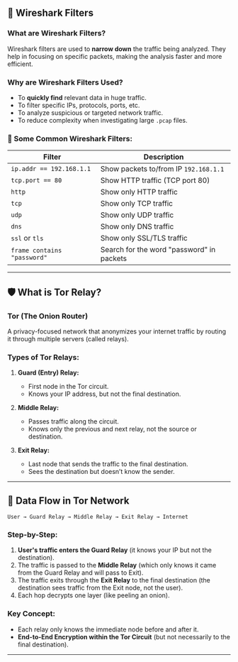 

## 📌 Wireshark Filters

### What are Wireshark Filters?

Wireshark filters are used to **narrow down** the traffic being analyzed.
They help in focusing on specific packets, making the analysis faster and more efficient.

### Why are Wireshark Filters Used?

* To **quickly find** relevant data in huge traffic.
* To filter specific IPs, protocols, ports, etc.
* To analyze suspicious or targeted network traffic.
* To reduce complexity when investigating large `.pcap` files.

### 🔎 Some Common Wireshark Filters:

| Filter                      | Description                               |
| --------------------------- | ----------------------------------------- |
| `ip.addr == 192.168.1.1`    | Show packets to/from IP `192.168.1.1`     |
| `tcp.port == 80`            | Show HTTP traffic (TCP port 80)           |
| `http`                      | Show only HTTP traffic                    |
| `tcp`                       | Show only TCP traffic                     |
| `udp`                       | Show only UDP traffic                     |
| `dns`                       | Show only DNS traffic                     |
| `ssl` or `tls`              | Show only SSL/TLS traffic                 |
| `frame contains "password"` | Search for the word "password" in packets |

---

## 🛡️ What is Tor Relay?

### Tor (The Onion Router)

A privacy-focused network that anonymizes your internet traffic by routing it through multiple servers (called relays).

### Types of Tor Relays:

1. **Guard (Entry) Relay:**

   * First node in the Tor circuit.
   * Knows your IP address, but not the final destination.

2. **Middle Relay:**

   * Passes traffic along the circuit.
   * Knows only the previous and next relay, not the source or destination.

3. **Exit Relay:**

   * Last node that sends the traffic to the final destination.
   * Sees the destination but doesn’t know the sender.

---

## 🔄 Data Flow in Tor Network

```text
User → Guard Relay → Middle Relay → Exit Relay → Internet
```

### Step-by-Step:

1. **User's traffic enters the Guard Relay** (it knows your IP but not the destination).
2. The traffic is passed to the **Middle Relay** (which only knows it came from the Guard Relay and will pass to Exit).
3. The traffic exits through the **Exit Relay** to the final destination (the destination sees traffic from the Exit node, not the user).
4. Each hop decrypts one layer (like peeling an onion).

### Key Concept:

* Each relay only knows the immediate node before and after it.
* **End-to-End Encryption within the Tor Circuit** (but not necessarily to the final destination).

---
